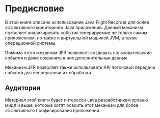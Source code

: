 # Предисловие

В этой книге описано использование Java Flight Recorder для более эффективного мониторинга Java приложений. Данный механизм позволяет анализировать события генерируемые не только самим приложением, но также и виртуальной машиной JVM, а также операционной системы.

Помимо этого механизм JFR позволяет создавать пользовательские события и даже сохранять в них дополнительные данные.

Механизм JFR позволяет также использовать API потоковой передачи событий для непрерывной их обработки.

## Аудитория

Материал этой книги будет интересен Java разработчикам уровню мидл и выше, которые хотят освоить этот механизм для более эффективного профилирования приложений.